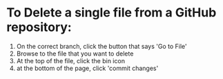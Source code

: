 # To Delete a single file from a GitHub repository:
1. On the correct branch, click the button that says 'Go to File'
1. Browse to the file that you want to delete
2. At the top of the file, click the bin icon
3. at the bottom of the page, click 'commit changes'
